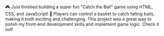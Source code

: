🎮 Just finished building a super fun "Catch the Ball" game using HTML, CSS, and JavaScript!
🏀 Players can control a basket to catch falling balls, making it both exciting and challenging. 
This project was a great way to polish my front-end development skills and implement game logic. Check it out!
